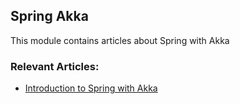 ## Spring Akka

This module contains articles about Spring with Akka

### Relevant Articles:
- [Introduction to Spring with Akka](https://www.baeldung.com/akka-with-spring)
